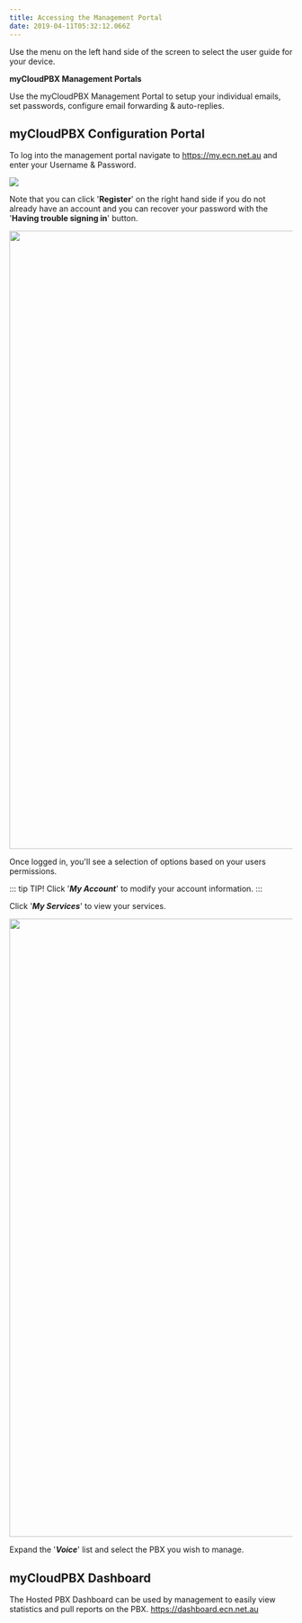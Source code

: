 ```yaml
---
title: Accessing the Management Portal
date: 2019-04-11T05:32:12.066Z
---
```

Use the menu on the left hand side of the screen to select the user guide for your device.

**myCloudPBX Management Portals**

Use the myCloudPBX Management Portal to setup your individual emails, set passwords, configure email forwarding & auto-replies.

## myCloudPBX Configuration Portal

To log into the management portal navigate to <https://my.ecn.net.au> and enter your Username & Password.

<img style="width: auto; height: auto;" src="/images/screen-shot-2019-04-15-at-2.49.17-pm.png">

Note that you can click '**Register**' on the right hand side if you do not already have an account and you can recover your password with the '**Having trouble signing in**' button.

<img style="width: 1100px; height: auto;" src="/images/pbx-logging-in-1.png">

Once logged in, you'll see a selection of options based on your users permissions.

::: tip TIP!
Click '_**My Account**_' to modify your account information.
:::

Click '_**My Services**_' to view your services.

<img style="width: 1100px; height: auto;" src="/images/pbx-logging-in-2.png">

Expand the '_**Voice**_' list and select the PBX you wish to manage.


## myCloudPBX Dashboard

The Hosted PBX Dashboard can be used by management to easily view statistics and pull reports on the PBX.
<https://dashboard.ecn.net.au>

